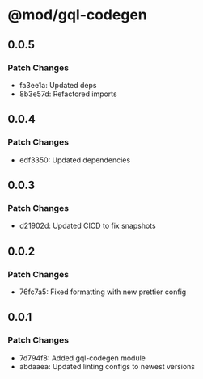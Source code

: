 # @mod/gql-codegen

## 0.0.5

### Patch Changes

- fa3ee1a: Updated deps
- 8b3e57d: Refactored imports

## 0.0.4

### Patch Changes

- edf3350: Updated dependencies

## 0.0.3

### Patch Changes

- d21902d: Updated CICD to fix snapshots

## 0.0.2

### Patch Changes

- 76fc7a5: Fixed formatting with new prettier config

## 0.0.1

### Patch Changes

- 7d794f8: Added gql-codegen module
- abdaaea: Updated linting configs to newest versions
